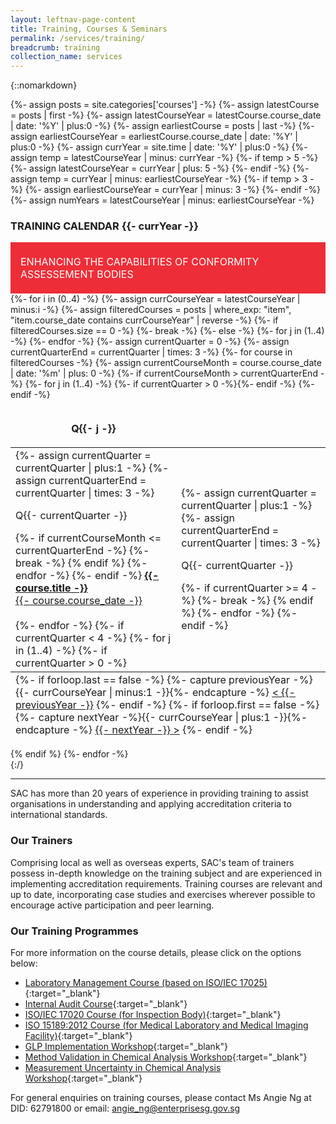 ```yaml
---
layout: leftnav-page-content
title: Training, Courses & Seminars
permalink: /services/training/
breadcrumb: training
collection_name: services
---
```


<!-- COMMENT: The HTML code in between the '{::nomarkdown}{:/}' tags is used to display the table of training courses in different quarters of the different years -->
{::nomarkdown}

{%- assign posts = site.categories['courses'] -%}
{%- assign latestCourse = posts | first -%}
{%- assign latestCourseYear = latestCourse.course_date | date: '%Y' | plus:0 -%}
{%- assign earliestCourse = posts | last -%}
{%- assign earliestCourseYear = earliestCourse.course_date | date: '%Y' | plus:0 -%}
{%- assign currYear = site.time | date: '%Y' | plus:0 -%}
{%- assign temp = latestCourseYear | minus: currYear -%}
{%- if temp > 5 -%}
	{%- assign latestCourseYear = currYear | plus: 5 -%}
{%- endif -%}
{%- assign temp = currYear | minus: earliestCourseYear -%}
{%- if temp > 3 -%}
	{%- assign earliestCourseYear = currYear | minus: 3 -%}
{%- endif -%}
{%- assign numYears = latestCourseYear | minus: earliestCourseYear -%}

<div id="training-calendar">	
	<h3>TRAINING CALENDAR&nbsp;<span id="training-calendar-year-title">{{- currYear -}}</span></h3>
	<div style="padding:1rem;font-size:1rem;background-color:#ED2E38;color:#FFFFFF;">
		<span style="display:inline-block;max-width:84%;vertical-align:middle;">ENHANCING THE CAPABILITIES OF CONFORMITY ASSESSEMENT BODIES</span>
		<span style="display:inline-block;width:14%;height:50px;vertical-align:middle;background:url('/images/services/training-table-icon.png') no-repeat center center;background-size:contain;"></span>
	</div>
	{%- for i in (0..4) -%}
		{%- assign currCourseYear = latestCourseYear | minus:i -%}
		{%- assign filteredCourses = posts | where_exp: "item", "item.course_date contains currCourseYear" | reverse -%}
		{%- if filteredCourses.size == 0 -%}
		    {%- break -%}
		{%- else -%}			
		<table id="training-table-{{- currCourseYear -}}" class="trainingCoursesTable" {%- if currCourseYear == currYear -%}style="display:table;"{%- endif -%}>
			<thead>
				<tr>
					{%- for j in (1..4) -%}
					<th style="border:0;"><p class="trainingCoursesTableHeaderBar">Q{{- j -}}</p></th>
					{%- endfor -%}
				</tr>
			</thead>						
			<tbody>
				<tr>
					{%- assign currentQuarter = 0 -%}
					{%- assign currentQuarterEnd = currentQuarter | times: 3 -%}
					{%- for course in filteredCourses -%}
						{%- assign currentCourseMonth = course.course_date | date: '%m' | plus: 0 -%}
						{%- if currentCourseMonth > currentQuarterEnd  -%}						
							{%- for j in (1..4) -%}
								{%- if currentQuarter > 0 -%}</td>{%- endif -%}								
								<td>								
								{%- assign currentQuarter = currentQuarter | plus:1 -%}
								{%- assign currentQuarterEnd = currentQuarter | times: 3 -%}
									<p class="trainingCoursesTableHeaderBar">Q{{- currentQuarter -}}</p>
								{%- if currentCourseMonth <= currentQuarterEnd -%}
									{%- break -%}
								{% endif %}
							{%- endfor -%}	
						{%- endif -%}	
						<a href="{{- course.permalink -}}">
							<span style="font-weight:bold;">{{- course.title -}}</span>
							<br/>{{- course.course_date -}}
						</a>
						<br/><br/>	
					{%- endfor -%}
					{%- if currentQuarter < 4  -%}						
						{%- for j in (1..4) -%}
							{%- if currentQuarter > 0 -%}</td>{%- endif -%}								
							<td>								
							{%- assign currentQuarter = currentQuarter | plus:1 -%}
							{%- assign currentQuarterEnd = currentQuarter | times: 3 -%}
								<p class="trainingCoursesTableHeaderBar">Q{{- currentQuarter -}}</p>
							{%- if currentQuarter >= 4 -%}
								{%- break -%}
							{% endif %}
						{%- endfor -%}	
					{%- endif -%}	
				</tr>	
			</tbody>	
			<tfoot>
					<tr>
						<td colspan="4">
						{%- if forloop.last == false -%}
						{%- capture previousYear -%}{{- currCourseYear | minus:1 -}}{%- endcapture -%}
						<a href="#training-calendar" class="trainingYearSelect" data-currYear="{{- currCourseYear -}}" data-refYear="{{- previousYear -}}" style="left:0;">&lt;&nbsp;{{- previousYear -}}</a>
						{%- endif -%}
						{%- if forloop.first == false -%}
						{%- capture nextYear -%}{{- currCourseYear | plus:1 -}}{%- endcapture -%}
						<a href="#training-calendar" class="trainingYearSelect" data-currYear="{{- currCourseYear -}}" data-refYear="{{- nextYear -}}" style="right:0;">{{- nextYear -}}&nbsp;&gt;</a>
						{%- endif -%}
					</td>
					</tr>
			</tfoot>
		</table>
		{% endif %}
	{%- endfor -%}		
</div>
{:/}
<!-- COMMENT: End of HTML code -->

---

SAC has more than 20 years of experience in providing training to assist organisations in understanding and applying accreditation criteria to international standards.

### Our Trainers
Comprising local as well as overseas experts, SAC's team of trainers possess in-depth knowledge on the training subject and are experienced in implementing accreditation requirements. Training courses are relevant and up to date, incorporating case studies and exercises wherever possible to encourage active participation and peer learning.

### Our Training Programmes
For more information on the course details, please click on the options below: 
<!-- COMMENT: The {:target="&#95;blank"} syntax at the end of the Markdown document link is used to open the document in a new window tab -->
* [Laboratory Management Course (based on ISO/IEC 17025)](/files/training/Course-Objectives-LM.pdf){:target="&#95;blank"}
* [Internal Audit Course](/files/training/Course-Objectives-IA.pdf){:target="&#95;blank"}
* [ISO/IEC 17020 Course (for Inspection Body)](/files/training/ISO-17020-Course.pdf){:target="&#95;blank"}
* [ISO 15189:2012 Course (for Medical Laboratory and Medical Imaging Facility)](/files/training/ISO-15189-Course-Overview-June-2013.pdf){:target="&#95;blank"}
* [GLP Implementation Workshop](/files/training/GLP-Implementation-Workshop.pdf){:target="&#95;blank"}
* [Method Validation in Chemical Analysis Workshop](/files/training/MV-(chemical)-workshop.pdf){:target="&#95;blank"}
* [Measurement Uncertainty in Chemical Analysis Workshop](/files/training/MU-(chemical)-workshop.pdf){:target="&#95;blank"}

For general enquiries on training courses, please contact Ms Angie Ng at DID: 62791800 or email: <angie_ng@enterprisesg.gov.sg>
